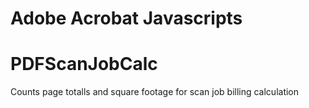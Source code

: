 
# Adobe Acrobat Javascripts

# PDFScanJobCalc

Counts page totalls and square footage for scan job billing calculation

